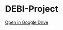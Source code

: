 # DEBI-Project
[Open in Google Drive](https://drive.google.com/drive/folders/1pA1FIkaMfj7U_FDj29r_OTj5N9Kad12g?usp=drive_link)
